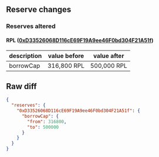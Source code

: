 ## Reserve changes

### Reserves altered

#### RPL ([0xD33526068D116cE69F19A9ee46F0bd304F21A51f](https://etherscan.io/address/0xD33526068D116cE69F19A9ee46F0bd304F21A51f))

| description | value before | value after |
| --- | --- | --- |
| borrowCap | 316,800 RPL | 500,000 RPL |


## Raw diff

```json
{
  "reserves": {
    "0xD33526068D116cE69F19A9ee46F0bd304F21A51f": {
      "borrowCap": {
        "from": 316800,
        "to": 500000
      }
    }
  }
}
```